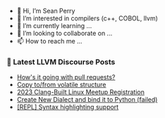- 👋 Hi, I’m Sean Perry
- 👀 I’m interested in compilers (c++, COBOL, llvm)
- 🌱 I’m currently learning ...
- 💞️ I’m looking to collaborate on ...
- 📫 How to reach me ...

<!---
s66perry/s66perry is a ✨ special ✨ repository because its `README.md` (this file) appears on your GitHub profile.
You can click the Preview link to take a look at your changes.
--->
### 📕 Latest LLVM Discourse Posts

<!-- DISCOURSE-LLVM:START -->
- [How&#39;s it going with pull requests?](https://discourse.llvm.org/t/hows-it-going-with-pull-requests/73467#post_1)
- [Copy to/from volatile structure](https://discourse.llvm.org/t/copy-to-from-volatile-structure/72278#post_7)
- [2023 Clang-Built Linux Meetup Registration](https://discourse.llvm.org/t/2023-clang-built-linux-meetup-registration/73465#post_1)
- [Create New Dialect and bind it to Python &lpar;failed&rpar;](https://discourse.llvm.org/t/create-new-dialect-and-bind-it-to-python-failed/73442#post_3)
- [[REPL] Syntax highlighting support](https://discourse.llvm.org/t/repl-syntax-highlighting-support/73454#post_4)
<!-- DISCOURSE-LLVM:END -->
